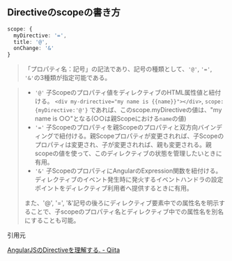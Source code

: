 ## Directiveのscopeの書き方

```ts
scope: {
  myDirective: '=',
  title: '@',
  onChange: '&'
}
```

> 「プロパティ名：記号」の記法であり、記号の種類として、`'@'`, `'='`, `'&'`の3種類が指定可能である。

> - `'@'` 子Scopeのプロパティ値をディレクティブのHTML属性値と紐付ける。
> `<div my-drirective="my name is {{name}}"></div>`, `scope:{myDirective:'@'}` であれば、このscope.myDirectiveの値は、"my name is ○○"となる(○○は親Scopeにおける`name`の値)
> - `'='` 子Scopeのプロパティを親Scopeのプロパティと双方向バインディングで紐付ける。親Scopeプロパティが変更されれば、子Scopeのプロパティは変更され、子が変更されれば、親も変更される。親scopeの値を使って、このディレクティブの状態を管理したいときに有用。  
> - `'&'` 子ScopeのプロパティにAngularのExpression関数を紐付ける。ディレクティブのイベント発生時に発火するイベントハンドラの設定ポイントをディレクティブ利用者へ提供するときに有用。
> 
> また、'@', '=', '&'記号の後ろにディレクティブ要素中での属性名を明示することで、子scopeのプロパティ名とディレクティブ中での属性名を別名にすることも可能。

引用元

[AngularJSのDirectiveを理解する. - Qiita](https://qiita.com/Quramy/items/dd4e7d2693c32d92048c#scope)
